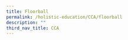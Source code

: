 ```yaml
---
title: Floorball
permalink: /holistic-education/CCA/floorball
description: ""
third_nav_title: CCA
---
```

